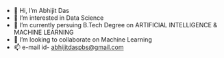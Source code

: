 - 👋 Hi, I’m Abhijit Das
- 👀 I’m interested in Data Science
- 🌱 I’m currently persuing B.Tech Degree on ARTIFICIAL INTELLIGENCE & MACHINE LEARNING
- 💞️ I’m looking to collaborate on Machine Learning
- 📫 e-mail id- abhijitdaspbs@gmail.com


<!---
daabhijit/daabhijit is a ✨ special ✨ repository because its `README.md` (this file) appears on your GitHub profile.
You can click the Preview link to take a look at your changes.
--->
